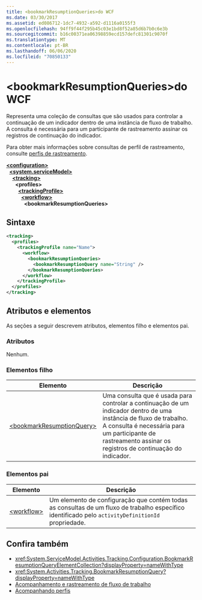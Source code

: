 ```yaml
---
title: <bookmarkResumptionQueries>do WCF
ms.date: 03/30/2017
ms.assetid: ed086712-1dc7-4932-a592-d1116a0155f3
ms.openlocfilehash: 94ff9f44f295b45c03e1bd8f52a85d6b7b0c6e3b
ms.sourcegitcommit: b16c00371ea06398859ecd157defc81301c9070f
ms.translationtype: MT
ms.contentlocale: pt-BR
ms.lasthandoff: 06/06/2020
ms.locfileid: "70850133"
---
```

# <a name="bookmarkresumptionqueries-of-wcf"></a>\<bookmarkResumptionQueries>do WCF
  
Representa uma coleção de consultas que são usados para controlar a continuação de um indicador dentro de uma instância de fluxo de trabalho. A consulta é necessária para um participante de rastreamento assinar os registros de continuação do indicador.  
  
Para obter mais informações sobre consultas de perfil de rastreamento, consulte [perfis de rastreamento](../../../windows-workflow-foundation/tracking-profiles.md).
  
[**\<configuration>**](../configuration-element.md)\
&nbsp;&nbsp;[**\<system.serviceModel>**](system-servicemodel.md)\
&nbsp;&nbsp;&nbsp;&nbsp;[**\<tracking>**](tracking-of-wcf.md)\
&nbsp;&nbsp;&nbsp;&nbsp;&nbsp;&nbsp;**\<profiles>**\
&nbsp;&nbsp;&nbsp;&nbsp;&nbsp;&nbsp;&nbsp;&nbsp;[**\<trackingProfile>**](trackingprofile-of-wcf.md)\
&nbsp;&nbsp;&nbsp;&nbsp;&nbsp;&nbsp;&nbsp;&nbsp;&nbsp;&nbsp;[**\<workflow>**](workflow-of-wcf.md)\
&nbsp;&nbsp;&nbsp;&nbsp;&nbsp;&nbsp;&nbsp;&nbsp;&nbsp;&nbsp;&nbsp;&nbsp;**\<bookmarkResumptionQueries>**  

## <a name="syntax"></a>Sintaxe  
  
```xml  
<tracking>
  <profiles>
    <trackingProfile name="Name">
      <workflow>
        <bookmarkResumptionQueries>
          <bookmarkResumptionQuery name="String" />
        </bookmarkResumptionQueries>
      </workflow>
    </trackingProfile>
  </profiles>
</tracking>
```  
  
## <a name="attributes-and-elements"></a>Atributos e elementos  
  
As seções a seguir descrevem atributos, elementos filho e elementos pai.  
  
### <a name="attributes"></a>Atributos  
  
Nenhum.  
  
### <a name="child-elements"></a>Elementos filho  
  
|Elemento|Descrição|  
|-------------|-----------------|  
|[\<bookmarkResumptionQuery>](bookmarkresumptionquery-of-wcf.md)|Uma consulta que é usada para controlar a continuação de um indicador dentro de uma instância de fluxo de trabalho. A consulta é necessária para um participante de rastreamento assinar os registros de continuação do indicador.|  
  
### <a name="parent-elements"></a>Elementos pai  
  
|Elemento|Descrição|  
|-------------|-----------------|  
|[\<workflow>](../windows-workflow-foundation/workflow.md)|Um elemento de configuração que contém todas as consultas de um fluxo de trabalho específico identificado pelo `activityDefinitionId` propriedade.|  
  
## <a name="see-also"></a>Confira também

- <xref:System.ServiceModel.Activities.Tracking.Configuration.BookmarkResumptionQueryElementCollection?displayProperty=nameWithType>
- <xref:System.Activities.Tracking.BookmarkResumptionQuery?displayProperty=nameWithType>
- [Acompanhamento e rastreamento de fluxo de trabalho](../../../windows-workflow-foundation/workflow-tracking-and-tracing.md)
- [Acompanhando perfis](../../../windows-workflow-foundation/tracking-profiles.md)
